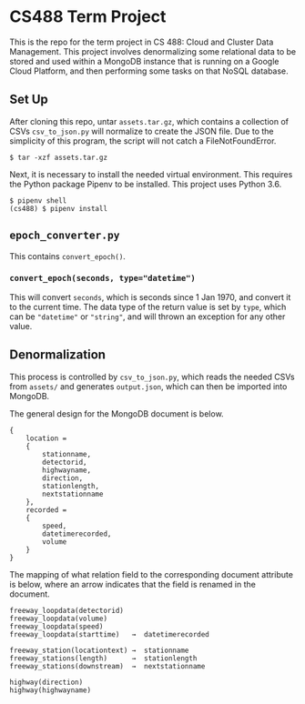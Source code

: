 # CS488 Term Project

This is the repo for the term project in CS 488: Cloud and Cluster Data
Management. This project involves denormalizing some relational data to be
stored and used within a MongoDB instance that is running on a Google Cloud
Platform, and then performing some tasks on that NoSQL database.

## Set Up

After cloning this repo, untar `assets.tar.gz`, which contains a collection of
CSVs `csv_to_json.py` will normalize to create the JSON file. Due to the simplicity
of this program, the script will not catch a FileNotFoundError.

    $ tar -xzf assets.tar.gz

Next, it is necessary to install the needed virtual environment. This requires
the Python package Pipenv to be installed. This project uses Python 3.6.

    $ pipenv shell
    (cs488) $ pipenv install

## `epoch_converter.py`

This contains `convert_epoch()`.

### `convert_epoch(seconds, type="datetime")`

This will convert `seconds`, which is seconds since 1 Jan 1970, and convert it
to the current time. The data type of the return value is set by `type`, which
can be `"datetime"` or `"string"`, and will thrown an exception for any other
value.

## Denormalization

This process is controlled by `csv_to_json.py`, which reads the needed CSVs
from `assets/` and generates `output.json`, which can then be imported into
MongoDB.  

The general design for the MongoDB document is below.

    {
        location =
        {
            stationname,
            detectorid,
            highwayname,
            direction,
            stationlength,
            nextstationname
        },
        recorded =
        {
            speed,
            datetimerecorded,
            volume
        }
    }

The mapping of what relation field to the corresponding document attribute
is below, where an arrow indicates that the field is renamed in the document.

    freeway_loopdata(detectorid)
    freeway_loopdata(volume)
    freeway_loopdata(speed)
    freeway_loopdata(starttime)   →  datetimerecorded

    freeway_station(locationtext) →  stationname
    freeway_stations(length)      →  stationlength
    freeway_stations(downstream)  →  nextstationname

    highway(direction)
    highway(highwayname)

